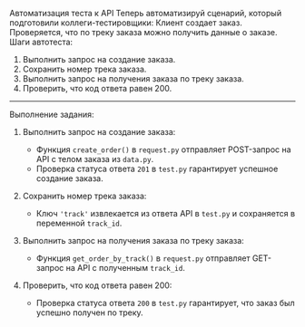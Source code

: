 Автоматизация теста к API
Теперь автоматизируй сценарий, который подготовили коллеги-тестировщики:
Клиент создает заказ.
Проверяется, что по треку заказа можно получить данные о заказе.
Шаги автотеста:
1. Выполнить запрос на создание заказа.
2. Сохранить номер трека заказа.
3. Выполнить запрос на получения заказа по треку заказа.
4. Проверить, что код ответа равен 200.

---------------------------------------------------------------------------------

Выполнение задания:
1. Выполнить запрос на создание заказа:  
   - Функция `create_order()` в `request.py` отправляет POST-запрос на API с телом заказа из `data.py`.
   - Проверка статуса ответа `201`  в `test.py` гарантирует успешное создание заказа.

2. Сохранить номер трека заказа:
   -  Ключ  `'track'`  извлекается из ответа API в `test.py` и сохраняется в переменной `track_id`.

3. Выполнить запрос на получения заказа по треку заказа:
   -  Функция  `get_order_by_track()` в `request.py` отправляет GET-запрос на API с полученным  `track_id`.

4. Проверить, что код ответа равен 200:
   -  Проверка статуса ответа `200`  в `test.py` гарантирует, что заказ был успешно получен по треку.
